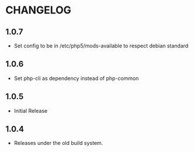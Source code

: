 CHANGELOG
=========

1.0.7
-----

* Set config to be in /etc/php5/mods-available to respect debian standard

1.0.6
-----

* Set php-cli as dependency instead of php-common

1.0.5
------

* Initial Release

1.0.4
------

* Releases under the old build system.
